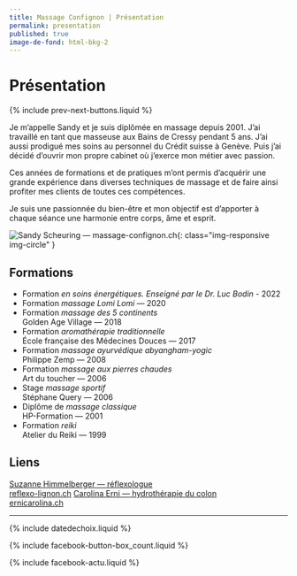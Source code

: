 ```yaml
---
title: Massage Confignon | Présentation
permalink: presentation
published: true
image-de-fond: html-bkg-2
---
```


# Présentation

{% include prev-next-buttons.liquid %}

Je m’appelle Sandy et je suis diplômée en massage depuis 2001. J’ai travaillé en tant que masseuse aux Bains de Cressy pendant 5 ans. J’ai aussi prodigué mes soins au personnel du Crédit suisse à Genève. Puis j’ai décidé d’ouvrir mon propre cabinet où j’exerce mon métier avec passion.

Ces années de formations et de pratiques m’ont permis d’acquérir une grande expérience dans diverses techniques de massage et de faire ainsi profiter mes clients de toutes ces compétences.

Je suis une passionnée du bien-être et mon objectif est d’apporter à chaque séance une harmonie entre corps, âme et esprit.

![Sandy Scheuring — massage-confignon.ch](images/image-2.jpeg.jpeg){: class="img-responsive img-circle" }

## Formations

- Formation *en soins énergétiques. Enseigné par le Dr. Luc Bodin* - 2022
- Formation *massage Lomi Lomi* — 2020
- Formation *massage des 5 continents*<br/>Golden Age Village — 2018
- Formation *aromathérapie traditionnelle*<br/>École française des Médecines Douces — 2017
- Formation *massage ayurvédique abyangham-yogic*<br/>Philippe Zemp — 2008
- Formation *massage aux pierres chaudes*<br/>Art du toucher — 2006
- Stage *massage sportif*<br/>Stéphane Query — 2006
- Diplôme de *massage classique*<br/>HP-Formation — 2001
- Formation *reiki*<br/>Atelier du Reiki — 1999

## Liens

[Suzanne Himmelberger — réflexologue<br/>reflexo-lignon.ch](https://reflexo-lignon.ch/)
[Carolina Erni — hydrothérapie du colon<br/>ernicarolina.ch](https://ernicarolina.ch/)

---

{% include datedechoix.liquid %}

{% include facebook-button-box_count.liquid %}

{% include facebook-actu.liquid %}
